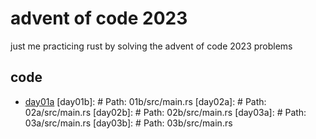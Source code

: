 # advent of code 2023

just me practicing rust by solving the advent of code 2023 problems

## code
- [day01a](https://github.com/hitchhooker/aoc2023/blob/master/01a/src/main.rs)
[day01b]: # Path: 01b/src/main.rs
[day02a]: # Path: 02a/src/main.rs
[day02b]: # Path: 02b/src/main.rs
[day03a]: # Path: 03a/src/main.rs
[day03b]: # Path: 03b/src/main.rs
